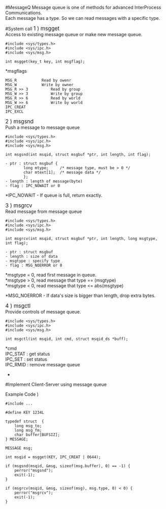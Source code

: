 #MessageQ
Message queue is one of methods for advanced InterProcess Communications.  
Each message has a type. So we can read messages with a specific type.

#System call
<big>1 ) msgget</big>   
Access to existing message queue or make new message queue.

	#include <sys/types.h>
	#include <sys/ipc.h>
	#include <sys/msg.h>
	
	int msgget(key_t key, int msgflag);

*msgflags  

	MSG_R  			Read by owenr
	MSG_W  			Write by owner
	MSG_R >> 3  		Read by group
	MSG_W >> 3  		Write by group		
	MSG_R >> 6  		Read by world
	MSG_W >> 6  		Write by world
	IPC_CREAT  
	IPC_EXCL
		

<big>2 ) msgsnd</big>  
Push a message to message queue

	#include <sys/types.h>
	#include <sys/ipc.h>
	#include <sys/msg.h>
	
	int msgsnd(int msqid, struct msgbuf *ptr, int length, int flag);
	
	- ptr : struct msgbuf {
			long mtype;		/* message type, must be > 0 */
			char mtext[1];	/* message data */
			};
	- length : length of message(byte)
	- flag : IPC_NOWAIT or 0

*IPC_NOWAIT - If queue is full, return exactly.

<big>3 ) msgrcv</big>  
Read message from message queue

	#include <sys/types.h>
	#include <sys/ipc.h>
	#include <sys/msg.h>
	
	int msgrcv(int msqid, struct msgbuf *ptr, int length, long msgtype, int flag);
	
	- ptr : struct msgbuf
	- length : size of data
	- msgtype : specify type
	- flag : MSG_NOERROR or 0

*msgtype = 0, read first message in queue.  
*msgtype > 0, read message that type == (msgtype)  
*msgtype < 0, read message that type <= abs(msgtype)

*MSG_NOERROR - If data's size is bigger than length, drop extra bytes.

<big>4 ) msgctl</big>  
Provide controls of message queue.
	
	#include <sys/types.h>
	#include <sys/ipc.h>
	#include <sys/msg.h>
	
	int msgctl(int msqid, int cmd, struct msqid_ds *buff);


*cmd  
IPC\_STAT : get status  
IPC\_SET : set status  
IPC\_RMID : remove message queue

-
#Implement Client-Server using message queue

Example Code )

	#include ...

	#define KEY 1234L
	
	typedef struct  {
		long msg_to;
		long msg_fm;
		char buffer[BUFSIZ];
	} MESSAGE;
	
	MESSAGE msg;

	int msqid = msgget(KEY, IPC_CREAT | 0644);
	
	if (msgsnd(msqid, &msg, sizeof(msg.buffer), 0) == -1) {
		perror("msgsnd");
		exit(-1);
	}

	if (msgrcv(msqid, &msg, sizeof(msg), msg.type, 0) < 0) {
		perror("msgrcv");
		exit(-1);
	}


